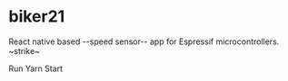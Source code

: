 # biker21 
React native based --speed sensor-- app for Espressif microcontrollers.
~strike~

Run Yarn Start
